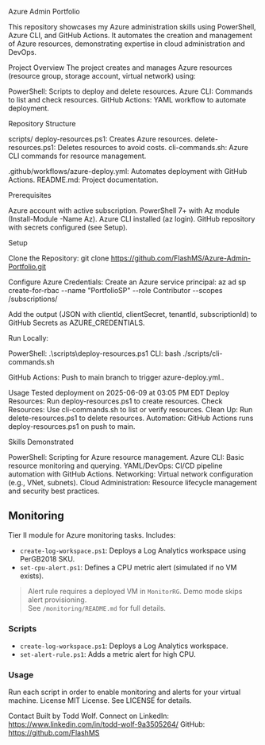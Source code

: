 Azure Admin Portfolio

This repository showcases my Azure administration skills using PowerShell, Azure CLI, and GitHub Actions. It automates the creation and management of Azure resources, demonstrating expertise in cloud administration and DevOps.

Project Overview The project creates and manages Azure resources (resource group, storage account, virtual network) using:

PowerShell: Scripts to deploy and delete resources. Azure CLI: Commands to list and check resources. GitHub Actions: YAML workflow to automate deployment.

Repository Structure

scripts/ deploy-resources.ps1: Creates Azure resources. delete-resources.ps1: Deletes resources to avoid costs. cli-commands.sh: Azure CLI commands for resource management.

.github/workflows/azure-deploy.yml: Automates deployment with GitHub Actions. README.md: Project documentation.

Prerequisites

Azure account with active subscription. PowerShell 7+ with Az module (Install-Module -Name Az). Azure CLI installed (az login). GitHub repository with secrets configured (see Setup).

Setup

Clone the Repository: git clone https://github.com/FlashMS/Azure-Admin-Portfolio.git

Configure Azure Credentials: Create an Azure service principal: az ad sp create-for-rbac --name "PortfolioSP" --role Contributor --scopes /subscriptions/

Add the output (JSON with clientId, clientSecret, tenantId, subscriptionId) to GitHub Secrets as AZURE_CREDENTIALS.

Run Locally:

PowerShell: .\scripts\deploy-resources.ps1 CLI: bash ./scripts/cli-commands.sh

GitHub Actions: Push to main branch to trigger azure-deploy.yml..

Usage Tested deployment on 2025-06-09 at 03:05 PM EDT Deploy Resources: Run deploy-resources.ps1 to create resources. Check Resources: Use cli-commands.sh to list or verify resources. Clean Up: Run delete-resources.ps1 to delete resources. Automation: GitHub Actions runs deploy-resources.ps1 on push to main.

Skills Demonstrated

PowerShell: Scripting for Azure resource management. Azure CLI: Basic resource monitoring and querying. YAML/DevOps: CI/CD pipeline automation with GitHub Actions. Networking: Virtual network configuration (e.g., VNet, subnets). Cloud Administration: Resource lifecycle management and security best practices.

## Monitoring

Tier II module for Azure monitoring tasks. Includes:

- `create-log-workspace.ps1`: Deploys a Log Analytics workspace using PerGB2018 SKU.
- `set-cpu-alert.ps1`: Defines a CPU metric alert (simulated if no VM exists).

> Alert rule requires a deployed VM in `MonitorRG`. Demo mode skips alert provisioning.  
> See `/monitoring/README.md` for full details.


### Scripts
- `create-log-workspace.ps1`: Deploys a Log Analytics workspace.
- `set-alert-rule.ps1`: Adds a metric alert for high CPU.

### Usage
Run each script in order to enable monitoring and alerts for your virtual machine.
License MIT License. See LICENSE for details.

Contact Built by Todd Wolf. Connect on LinkedIn: https://www.linkedin.com/in/todd-wolf-9a3505264/ GitHub: https://github.com/FlashMS
